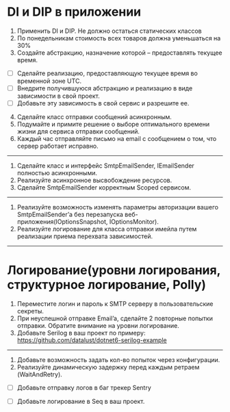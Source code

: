 # DI и DIP в приложении

1. Применить DI и DIP. Не должно остаться статических классов
2. По понедельникам стоимость всех товаров должна уменьшаться на 30%
3. Создайте абстракцию, назначение которой – предоставлять текущее время.
- [ ] Сделайте реализацию, предоставляющую текущее время во временной зоне UTC.
- [ ] Внедрите получившуюся абстракцию и реализацию в виде зависимости в свой проект.
- [ ] Добавьте эту зависимость в свой сервис и разрешите ее.
4. Сделайте класс отправки сообщений асинхронным.
5. Подумайте и примите решение о выборе оптимального времени жизни для сервиса отправки сообщений.
6. Каждый час отправляйте письмо на email с сообщением о том, что сервер работает исправно.
---

1. Сделайте класс и интерфейс SmtpEmailSender, IEmailSender полностью асинхронными.
2. Реализуйте асинхронное высвобождение ресурсов.
3. Сделайте SmtpEmailSender корректным Scoped сервисом.
---

1. Реализуйте возможность изменять параметры авторизации вашего SmtpEmailSender’а без перезапуска веб-приложения(IOptionsSnapshot, IOptionsMonitor).
2. Реализуйте логирование для класса отправки имейла путем реализации приема перехвата зависимостей.
---
# Логирование(уровни логирования, структурное логирование, Polly)

1. Переместите логин и пароль к SMTP серверу в пользовательские секреты.
2. При неуспешной отправке Email’a, сделайте 2 повторные попытки отправки. Обратите внимание на уровни логирование.
3. Добавьте Serilog в ваш проект по примеру: https://github.com/datalust/dotnet6-serilog-example
---
1. Добавьте возможность задать кол-во попыток через конфигурации.
2. Реализуйте динамическую задержку перед каждым ретраем (WaitAndRetry).
- [ ] Добавьте отправку логов в баг трекер Sentry
- [ ] Добавьте логирование в Seq в ваш проект.

